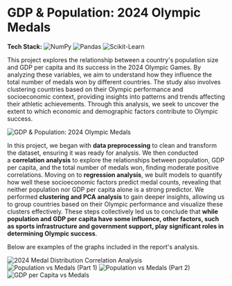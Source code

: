 # GDP & Population: 2024 Olympic Medals

**Tech Stack:** ![NumPy](https://img.shields.io/badge/NumPy-013243?logo=numpy&logoColor=white) ![Pandas](https://img.shields.io/badge/pandas-150458?logo=pandas&logoColor=white) ![Scikit-Learn](https://img.shields.io/badge/Scikit--Learn-F7931E?logo=scikit-learn&logoColor=white)


This project explores the relationship between a country's population size and GDP per capita and its success in the 2024 Olympic Games. By analyzing these variables, we aim to understand how they influence the total number of medals won by different countries. The study also involves clustering countries based on their Olympic performance and socioeconomic context, providing insights into patterns and trends affecting their athletic achievements. Through this analysis, we seek to uncover the extent to which economic and demographic factors contribute to Olympic success.

![GDP & Population: 2024 Olympic Medals](https://github.com/yildiramdsa/gdp_and_population_2024_olympic_medals/blob/main/images/gdp_and_population_2024_olympic_medals.png)

In this project, we began with **data preprocessing** to clean and transform the dataset, ensuring it was ready for analysis. We then conducted a **correlation analysis** to explore the relationships between population, GDP per capita, and the total number of medals won, finding moderate positive correlations. Moving on to **regression analysis**, we built models to quantify how well these socioeconomic factors predict medal counts, revealing that neither population nor GDP per capita alone is a strong predictor. We performed **clustering and PCA analysis** to gain deeper insights, allowing us to group countries based on their Olympic performance and visualize these clusters effectively. These steps collectively led us to conclude that **while population and GDP per capita have some influence, other factors, such as sports infrastructure and government support, play significant roles in determining Olympic success**.

Below are examples of the graphs included in the report's analysis.

![2024 Medal Distribution Correlation Analysis](https://github.com/yildiramdsa/gdp_and_population_2024_olympic_medals/blob/main/images/2024_medal_distribution_correlation_analysis.png)
![Population vs Medals (Part 1)](https://github.com/yildiramdsa/gdp_and_population_2024_olympic_medals/blob/main/images/population_vs_medals_part_1.png)
![Population vs Medals (Part 2)](https://github.com/yildiramdsa/gdp_and_population_2024_olympic_medals/blob/main/images/population_vs_medals_part_2.png)
![GDP per Capita vs Medals](https://github.com/yildiramdsa/gdp_and_population_2024_olympic_medals/blob/main/images/gdp_per_capita_vs_medals.png)
